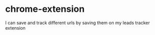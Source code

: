 # chrome-extension
 I can save and track different urls by saving them on my leads tracker extension

